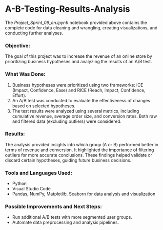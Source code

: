 # A-B-Testing-Results-Analysis
The *Project_Sprint_09_en.ipynb* notebook provided above contains the complete code for data cleaning and wrangling, creating visualizations, and conducting further analyses. 

### Objective:
The goal of this project was to increase the revenue of an online store by prioritizing business hypotheses and analyzing the results of an A/B test.

### What Was Done:
1. Business hypotheses were prioritized using two frameworks: ICE (Impact, Confidence, Ease) and RICE (Reach, Impact, Confidence, Effort).
2. An A/B test was conducted to evaluate the effectiveness of changes based on selected hypotheses.
3. The test results were analyzed using several metrics, including cumulative revenue, average order size, and conversion rates. Both raw and filtered data (excluding outliers) were considered.

### Results:
The analysis provided insights into which group (A or B) performed better in terms of revenue and conversion. It highlighted the importance of filtering outliers for more accurate conclusions. These findings helped validate or discard certain hypotheses, guiding future business decisions.

### Tools and Languages Used:
- Python
- Visual Studio Code
- Pandas, NumPy, Matplotlib, Seaborn for data analysis and visualization

### Possible Improvements and Next Steps:
- Run additional A/B tests with more segmented user groups.
- Automate data preprocessing and analysis pipelines.
